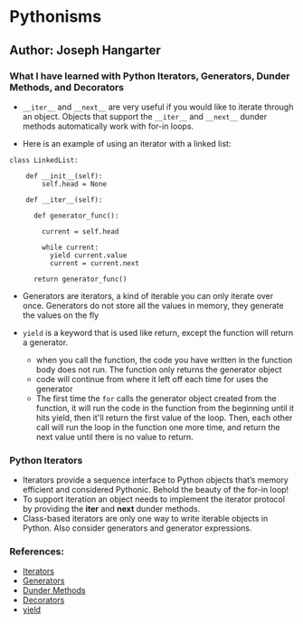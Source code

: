 # Pythonisms

## Author: Joseph Hangarter

### What I have learned with Python Iterators, Generators, Dunder Methods, and Decorators

* `__iter__` and `__next__` are very useful if you would like to iterate through an object. Objects that support the `__iter__` and `__next__` dunder methods automatically work with for-in loops.

* Here is an example of using an iterator with a linked list:
```
class LinkedList:

    def __init__(self):
        self.head = None

    def __iter__(self):

      def generator_func():

        current = self.head

        while current:
          yield current.value
          current = current.next

      return generator_func()
``` 
* Generators are iterators, a kind of iterable you can only iterate over once. Generators do not store all the values in memory, they generate the values on the fly

* `yield` is a keyword that is used like return, except the function will return a generator.
    * when you call the function, the code you have written in the function body does not run. The function only returns the generator object
    * code will continue from where it left off each time for uses the generator
    * The first time the `for` calls the generator object created from the function, it will run the code in the function from the beginning until it hits yield, then it'll return the first value of the loop. Then, each other call will run the loop in the function one more time, and return the next value until there is no value to return.
    
### Python Iterators
* Iterators provide a sequence interface to Python objects that’s memory efficient and considered Pythonic. Behold the beauty of the for-in loop!
* To support iteration an object needs to implement the iterator protocol by providing the __iter__ and __next__ dunder methods.
* Class-based iterators are only one way to write iterable objects in Python. Also consider generators and generator expressions.

### References:
* [Iterators](https://dbader.org/blog/python-iterators)
* [Generators](https://dbader.org/blog/python-generators)
* [Dunder Methods](https://dbader.org/blog/python-dunder-methods)
* [Decorators](https://realpython.com/primer-on-python-decorators/)
* [yield](https://stackoverflow.com/questions/231767/what-does-the-yield-keyword-do)
